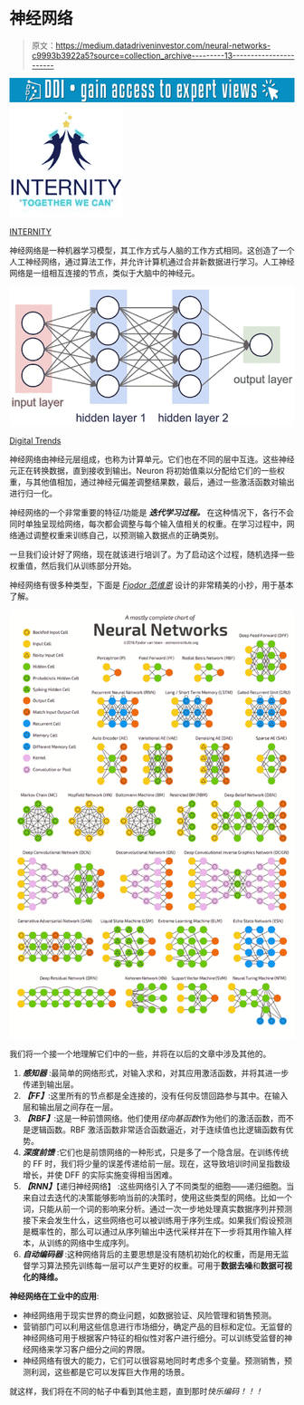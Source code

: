 # 神经网络

> 原文：<https://medium.datadriveninvestor.com/neural-networks-c9993b3922a5?source=collection_archive---------13----------------------->

[![](img/af4a44963d913f749ed5b41aa15e4237.png)](http://www.track.datadriveninvestor.com/1B9E)![](img/5793528526addbbbba56e55e618c46cf.png)

[INTERNITY](http://www.internity.in)

神经网络是一种机器学习模型，其工作方式与人脑的工作方式相同。这创造了一个人工神经网络，通过算法工作，并允许计算机通过合并新数据进行学习。人工神经网络是一组相互连接的节点，类似于大脑中的神经元。

![](img/03e93374f980eae00096ec6c34bec87c.png)

[Digital Trends](http://www.digitaltrends.com)

神经网络由神经元层组成，也称为计算单元。它们也在不同的层中互连。这些神经元正在转换数据，直到接收到输出。Neuron 将初始值乘以分配给它们的一些权重，与其他值相加，通过神经元偏差调整结果数，最后，通过一些激活函数对输出进行归一化。

神经网络的一个非常重要的特征/功能是 ***迭代学习过程。*** 在这种情况下，各行不会同时单独呈现给网络，每次都会调整与每个输入值相关的权重。在学习过程中，网络通过调整权重来训练自己，以预测输入数据点的正确类别。

一旦我们设计好了网络，现在就该进行培训了。为了启动这个过程，随机选择一些权重值，然后我们从训练部分开始。

神经网络有很多种类型，下面是 [*Fjodor 范维恩*](https://www.asimovinstitute.org/author/fjodorvanveen/) 设计的非常精美的小抄，用于基本了解。

![](img/2da1c5613d295833ca937e6dd4137117.png)

我们将一个接一个地理解它们中的一些，并将在以后的文章中涉及其他的。

1.  ***感知器*** :最简单的网络形式，对输入求和，对其应用激活函数，并将其进一步传递到输出层。
2.  ***【FF】***:这里所有的节点都是全连接的，没有任何反馈回路参与其中。在输入层和输出层之间存在一层。
3.  ***【RBF】***:这是一种前馈网络。他们使用*径向基函数*作为他们的激活函数，而不是逻辑函数。RBF 激活函数非常适合函数逼近，对于连续值也比逻辑函数有优势。
4.  ***深度前馈*** :它们也是前馈网络的一种形式，只是多了一个隐含层。在训练传统的 FF 时，我们将少量的误差传递给前一层。现在，这导致培训时间呈指数级增长，并使 DFF 的实际实施变得相当困难。
5.  ***【RNN】***【递归神经网络】 :这些网络引入了不同类型的细胞——递归细胞。当来自过去迭代的决策能够影响当前的决策时，使用这些类型的网络。比如一个词，只能从前一个词的影响来分析。通过一次一步地处理真实数据序列并预测接下来会发生什么，这些网络也可以被训练用于序列生成。如果我们假设预测是概率性的，那么可以通过从序列输出中迭代采样并在下一步将其用作输入样本，从训练的网络中生成序列。
6.  ***自动编码器*** :这种网络背后的主要思想是没有随机初始化的权重，而是用无监督学习算法预先训练每一层可以产生更好的权重。可用于**数据去噪**和**数据可视化的降维。**

**神经网络在工业中的应用**:

*   神经网络用于现实世界的商业问题，如数据验证、风险管理和销售预测。
*   营销部门可以利用这些信息进行市场细分，确定产品的目标和定位。无监督的神经网络可用于根据客户特征的相似性对客户进行细分。可以训练受监督的神经网络来学习客户细分之间的界限。
*   神经网络有很大的能力，它们可以很容易地同时考虑多个变量。预测销售，预测利润，这些都是它可以发挥巨大作用的场景。

就这样，我们将在不同的帖子中看到其他主题，直到那时*快乐编码！！！*